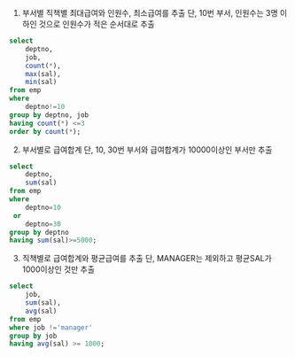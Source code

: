 1) 부서별 직책별 최대급여와 인원수, 최소급여를 추출
단, 10번 부서, 
인원수는 3명 이하인 것으로 인원수가 적은 순서대로 추출

``` sql
select 
    deptno, 
    job, 
    count(*), 
    max(sal), 
    min(sal) 
from emp
where 
    deptno!=10 
group by deptno, job
having count(*) <=3
order by count(*);
```

2) 부서별로 급여합계
 단, 10, 30번 부서와 급여합계가 10000이상인 부서만 추출
``` sql
select 
    deptno, 
    sum(sal) 
from emp
where 
    deptno=10
 or 
    deptno=30 
group by deptno
having sum(sal)>=5000;

```
3) 직책별로 급여합계와 평균급여를 추출
단, MANAGER는 제외하고 평균SAL가 1000이상인 것만 추출
``` sql
select
    job,
    sum(sal), 
    avg(sal) 
from emp
where job !='manager'
group by job
having avg(sal) >= 1000;
```